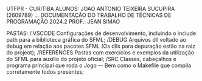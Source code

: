 UTFPR - CURITIBA
ALUNOS:
    JOAO ANTONIO TEIXEIRA SUCUPIRA (2609789)
    ...
DOCUMENTAÇÃO DO TRABALHO DE TÉCNICAS DE PROGRAMAÇÃO 2024.2
PROF.: JEAN SIMAO

PASTAS:
/.VSCODE
    Configurações de desenvolvimento, incluindo o include path para a biblioteca gráfica do SFML;
/DEBUG
    Arquivos dll voltado ao debug em relação aos pacotes SFML (Os dlls para depuração estão na raiz do projeot);
/REFERENCES
    Pastas com exercícios e exemplos da utilização do SFML para auxílio do projeto oficial;
/SRC
    Classes, cabeçalhos e programa principal que roda o Jogo -- Bem como o Makefile que compila corretamente todos presentes;
